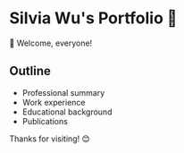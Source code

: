 # Silvia Wu's Portfolio 🌟

🙂 Welcome, everyone!     

## Outline
- Professional summary
- Work experience
- Educational background
- Publications


Thanks for visiting! 😊
